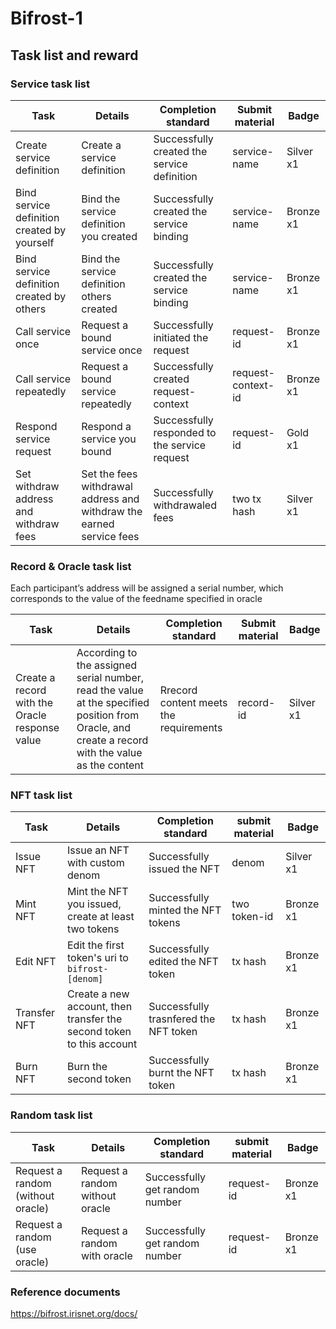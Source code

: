 # Bifrost-1

## Task list and reward

### Service task list

| Task                                        | Details                                                              | Completion standard                           | Submit material    | Badge     |
| ------------------------------------------- | -------------------------------------------------------------------- | --------------------------------------------- | ------------------ | --------- |
| Create service definition                   | Create a service definition                                          | Successfully created the service definition   | service-name       | Silver x1 |
| Bind service definition created by yourself | Bind the service definition you created                              | Successfully created the service binding      | service-name       | Bronze x1 |
| Bind service definition created by others   | Bind the service definition others created                           | Successfully created the service binding      | service-name       | Bronze x1 |
| Call service once                           | Request a bound service once                                         | Successfully initiated the request            | request-id         | Bronze x1 |
| Call service repeatedly                     | Request a bound service repeatedly                                   | Successfully created request-context          | request-context-id | Bronze x1 |
| Respond service request                     | Respond a service you bound                                          | Successfully responded to the service request | request-id         | Gold x1   |
| Set withdraw address and withdraw fees      | Set the fees withdrawal address and withdraw the earned service fees | Successfully withdrawaled fees                | two tx hash        | Silver x1 |

### Record & Oracle task list

Each participant’s address will be assigned a serial number, which corresponds to the value of the feedname specified in oracle

| Task                                           | Details                                                                                                                                          | Completion standard                    | Submit material | Badge     |
| ---------------------------------------------- | ------------------------------------------------------------------------------------------------------------------------------------------------ | -------------------------------------- | --------------- | --------- |
| Create a record with the Oracle response value | According to the assigned serial number, read the value at the specified position from Oracle, and create a record with the value as the content | Rrecord content meets the requirements | record-id       | Silver x1 |

### NFT task list

| Task         | Details                                                              | Completion standard                   | submit material | Badge     |
| ------------ | -------------------------------------------------------------------- | ------------------------------------- | --------------- | --------- |
| Issue NFT    | Issue an NFT with custom denom                                       | Successfully issued the NFT           | denom           | Silver x1 |
| Mint NFT     | Mint the NFT you issued, create at least two tokens                  | Successfully minted the NFT tokens    | two token-id    | Bronze x1 |
| Edit NFT     | Edit the first token's uri to `bifrost-[denom]`                      | Successfully edited the NFT token     | tx hash         | Bronze x1 |
| Transfer NFT | Create a new account, then transfer the second token to this account | Successfully trasnfered the NFT token | tx hash         | Bronze x1 |
| Burn NFT     | Burn the second token                                                | Successfully burnt the NFT token      | tx hash         | Bronze x1 |

### Random task list

| Task                              | Details                         | Completion standard            | submit material | Badge     |
| --------------------------------- | ------------------------------- | ------------------------------ | --------------- | --------- |
| Request a random (without oracle) | Request a random without oracle | Successfully get random number | request-id      | Bronze x1 |
| Request a random (use oracle)     | Request a random with oracle    | Successfully get random number | request-id      | Bronze x1 |

### Reference documents

https://bifrost.irisnet.org/docs/

